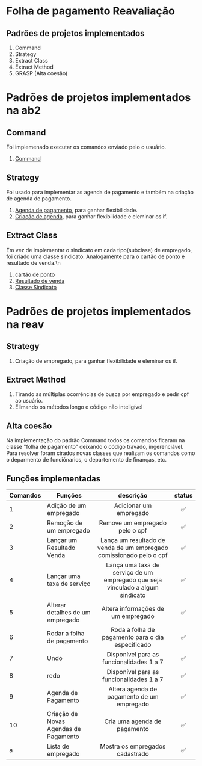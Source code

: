 # Folha de pagamento  Reavaliação 


## Padrões de projetos implementados 

1. Command
2. Strategy
3. Extract Class
4. Extract Method
5. GRASP (Alta coesão)


# Padrões de projetos implementados na ab2

## Command
Foi implemenado executar os comandos enviado pelo o usuário.
1. [Command](https://github.com/mtbrazilll/FolhaDePagamentoRefotorado/blob/main/comandos/comandos/Invoker.java)

## Strategy
Foi usado para implementar as agenda de pagamento e também na criação de agenda de pagamento.
1. [Agenda de pagamento](https://github.com/mtbrazilll/FolhaDePagamentoRefotorado/blob/main/AgendaPagamento/Agenda/AgendaDePagamento.java), para ganhar flexibilidade.
2. [Criação de agenda](https://github.com/mtbrazilll/FolhaDePagamentoRefotorado/blob/main/AgendaPagamento/Agenda/AjudaCriarAgenda.java),  para ganhar flexibilidade e eleminar os if.

## Extract Class
Em vez de implementar o sindicato em cada tipo(subclase) de empregado, foi criado uma classe sindicato. Analogamente para o cartão de ponto e resultado de venda.\n
1. [cartão de ponto](https://github.com/mtbrazilll/FolhaDePagamentoRefatorado/blob/main/cartaoDePonto/cartaoDePonto/CartaoDePonto.java)
2. [Resultado de venda](https://github.com/mtbrazilll/FolhaDePagamentoRefatorado/blob/main/ResultadoDeVenda/ResultadoDeVenda/ResultadoDeVenda.java)
3. [Classe Sindicato](https://github.com/mtbrazilll/FolhaDePagamentoRefatorado/blob/main/sindicato/sindicato/Sindicato.java)

# Padrões de projetos implementados na reav

## Strategy
1. Criação de empregado, para ganhar flexibilidade e eleminar os if.

## Extract Method
1. Tirando as múltiplas ocorrências de busca por empregado e pedir cpf ao usuário.
2. Elimando os métodos longo e código não inteligível  

## Alta coesão
Na implementação do padrão Command todos os comandos ficaram na classe "folha de pagamento" deixando o código travado, ingerenciável. Para resolver
foram cirados novas classes que realizam os comandos como o deparmento de funciónarios, o departemento de finanças, etc. 



## Funções implementadas

Comandos   |  Funções  | descrição | status |  
--------- | --------- | :------: | :------:
1 | Adição de um empregado     | Adicionar um empregado |:white_check_mark:
2 | Remoção de um empregado    | Remove um empregado pelo o cpf |:white_check_mark:
3 | Lançar um Resultado Venda    | Lança um resultado de venda de um empregado comissionado pelo o cpf| :white_check_mark:
4 | Lançar uma taxa de serviço  | Lança uma taxa de serviço de um empregado que seja vinculado a algum sindicato| :white_check_mark:
5 | Alterar detalhes de um empregado | Altera informações de um empregado|:white_check_mark:
6 | Rodar a folha de pagamento  | Roda a folha de pagamento para o dia especificado |:white_check_mark:
7 | Undo | Disponível para as funcionalidades 1 a 7| :white_check_mark:
8 | redo | Disponível para as funcionalidades 1 a 7 | :white_check_mark:
9 | Agenda de Pagamento | Altera agenda de pagamento de um empregado|:white_check_mark:
10 | Criação de Novas Agendas de Pagamento | Cria uma agenda de pagamento|:white_check_mark:
a | Lista de empregado | Mostra os empregados cadastrado | :white_check_mark:

